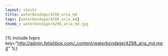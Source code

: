 ```yaml
--- 
layout: sieutv
title: waterbondage/4298_aria_md
tags: [waterbondage/4298_aria_md]
thumb_: waterbondage/4298_aria_md.jpg
---
```

{% include tvpro key="http://admin.fetishbox.com/_content/waterbondage/4298_aria_md.mp4" %} 
